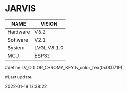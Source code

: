 # JARVIS

| NAME     | VISION      |
|----------|-------------|
| Hardware | V3.2        |
| Software | V2.1        |
| System   | LVGL V8.1.0 |
| MCU      | ESP32       |

#define LV_COLOR_CHROMA_KEY lv_color_hex(0x000719)

#Last update

2022-01-19 18:38:22